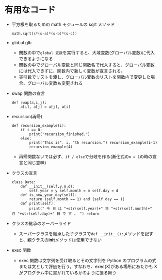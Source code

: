# 有用なコード

- 平方根を取るための math モジュールの sqrt メソッド

  ```
  math.sqrt(s*(s-a)*(s-b)*(s-c))
  ```

- global glb

  - 関数の中で`global 変数`を実行すると、大域変数(グローバル変数)に代入できるようになる
  - 関数の中でグローバル変数と同じ関数名で代入すると、グローバル変数には代入できずに、関数内で新しく変数が宣言される。
  - 実引数でリストを渡し、グローバル変数のリストを関数内で変更した場合、グローバル変数も変更される

- swap 関数の宣言
  ```
  def swap(a,i,j):
      a[i], a[j] = a[j], a[i]
  ```
- recursion(再帰)

  ```
  def recursion_example(i):
      if i == 0:
          print("recursion_finished.")
      else:
          print("This is", i, "th recursion.") recursion_example(i-1)
          recursion_example(4)
  ```

  - 再帰関数ないでは必ず、`if / else`で分岐を作る(漸化式の`n = 1`の時の宣言と同じ意味)

- クラスの宣言

  ```
  class Date:
      def __init__(self,y,m,d):
          self.year = y self.month = m self.day = d
      def is_new_year_day(self):
          return (self.month == 1) and (self.day == 1)
      def print(self):
          print(" 今 日 は "+str(self.year)+" 年 "+str(self.month)+" 月 "+str(self.day)+" 日 で す 。 ") return
  ```

- クラスの継承のオーバーライド

  - スーパークラスを継承した子クラスで`def __init__():`メソッドを記すと、親クラスの**init**メソッドは使用できない

- exec 関数
  - exec 関数は文字列を受け取るとその文字列を Python のプログラムの式または文として評価を行う。すなわち、exec(X)がある場所にあたかも X がプログラム中に書かれているかのように振る舞う
